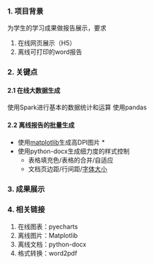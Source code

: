 ### 1. 项目背景
为学生的学习成果做报告展示，要求
1. 在线网页展示（H5）
2. 离线可打印的word报告

### 2. 关键点
#### 2.1 在线大数据生成
使用Spark进行基本的数据统计和运算
使用pandas

#### 2.2 离线报告的批量生成
* 使用[matplotlib](../FullStack/Matplotlib/README.md)生成高DPI图片
  * 
* 使用python-docx生成细力度的样式控制
    * 表格填充色/表格的合并/自适应
    * 文档页边距/行间距/[字体大小](../FullStack/Word/0x02.规格.md)

### 3. 成果展示

### 4. 相关链接
1. 在线图表：pyecharts
2. 离线图片：Matplotlib
3. 离线文档：python-docx
4. 格式转换：word2pdf